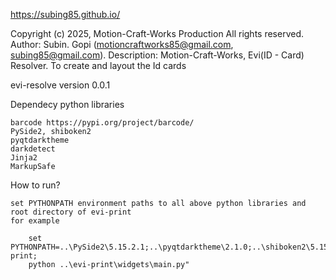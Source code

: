 https://subing85.github.io/

Copyright (c) 2025, Motion-Craft-Works Production All rights reserved.
Author: Subin. Gopi (motioncraftworks85@gmail.com, subing85@gmail.com).
Description: Motion-Craft-Works, Evi(ID - Card)  Resolver. To create and layout the Id cards

evi-resolve version 0.0.1


Dependecy python libraries

	barcode https://pypi.org/project/barcode/
	PySide2, shiboken2
	pyqtdarktheme
	darkdetect
	Jinja2
	MarkupSafe
	
	
How to run?

	set PYTHONPATH environment paths to all above python libraries and root directory of evi-print
	for example

		set PYTHONPATH=..\PySide2\5.15.2.1;..\pyqtdarktheme\2.1.0;..\shiboken2\5.15.2.1;..\Jinja2\3.1.4;..\darkdetect\0.7.1;..\MarkupSafe\2.1.5;..\barcode\1.0.4;..\evi-print;
		python ..\evi-print\widgets\main.py"
